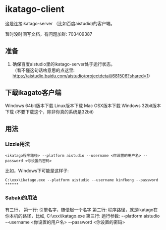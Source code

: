 # ikatago-client
这是连接ikatago-server （比如百度aistudio)的客户端。

暂时没时间写文档，有问题加群: 703409387

## 准备
1. 确保百度aistudio里的ikatago-server处于运行状态。  
   （看不懂这句话啥意思的点这里: https://aistudio.baidu.com/aistudio/projectdetail/681506?shared=1)

## 下载ikagato客户端

Windows 64bit版本下载
Linux版本下载
Mac OSX版本下载
Windows 32bit版本下载 (不要下载这个，除非你真的系统是32bit)

## 用法 

### Lizzie用法 
```
<ikatago程序路径> --platform aistudio --username <你设置的用户名> --password <你设置的密码>
```
比如，Windows下可能是这样子:
```
C:\xxx\ikatago.exe --platform aistudio --username kinfkong --password ******
```

### Sabaki的用法
有三行，
第一行: 引擎名字，随便起一个名字
第二行: 程序路径，就是ikatago在你本机的路径，比如, C:\xxx\ikatago.exe
第三行: 运行参数: --platform aistudio --username <你设置的用户名> --password <你设置的密码>

